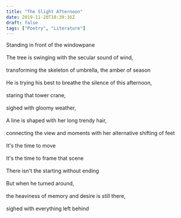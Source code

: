 ```yaml
---
title: "The Slight Afternoon"
date: 2019-11-20T18:39:16Z
draft: false
tags: ["Poetry", "Literature"]
---
```


<p style="text-align:left">
Standing in front of the windowpane<br>
<br>
The tree is swinging with the secular sound of wind,<br>
<br>
transforming the skeleton of umbrella, the amber of season<br>
<br>
He is trying his best to breathe the silence of this afternoon,<br>
<br>
staring that tower crane,<br>
<br>
sighed with gloomy weather,<br>
<br>
A line is shaped with her long trendy hair,<br>
<br>
connecting the view and moments with her alternative shifting of feet<br>
<br>
It's the time to move<br>
<br>
It's the time to frame that scene<br>
<br>
There isn't the starting without ending<br>
<br>
But when he turned around,<br>
<br>
the heaviness of memory and desire is still there,<br>
<br>
sighed with everything left behind<br>
</p>
